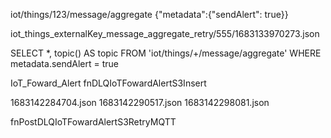 
iot/things/123/message/aggregate
{"metadata":{"sendAlert": true}}



iot_things_externalKey_message_aggregate_retry/555/1683133970273.json

SELECT *, topic() AS topic FROM 'iot/things/+/message/aggregate' WHERE metadata.sendAlert = true

IoT_Foward_Alert
fnDLQIoTFowardAlertS3Insert


1683142284704.json
1683142290517.json
1683142298081.json

fnPostDLQIoTFowardAlertS3RetryMQTT
